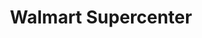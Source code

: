 ---
title: "Walmart Supercenter"
url: /tulsa/walmart-supercenter-east-81st-street/
shop: Supermarkt
---